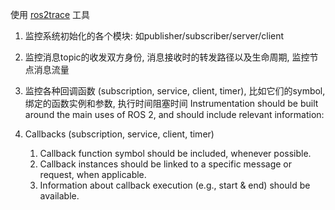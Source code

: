 使用 [ros2trace](https://github.com/ros2/ros2_tracing) 工具

1. 监控系统初始化的各个模块: 如publisher/subscriber/server/client
2. 监控消息topic的收发双方身份, 消息接收时的转发路径以及生命周期, 监控节点消息流量
3. 监控各种回调函数 (subscription, service, client, timer), 比如它们的symbol, 绑定的函数实例和参数, 执行时间阻塞时间
Instrumentation should be built around the main uses of ROS 2, and should include relevant information:


3. Callbacks (subscription, service, client, timer)
    1. Callback function symbol should be included, whenever possible.
    2. Callback instances should be linked to a specific message or request, when applicable.
    3. Information about callback execution (e.g., start & end) should be available.

